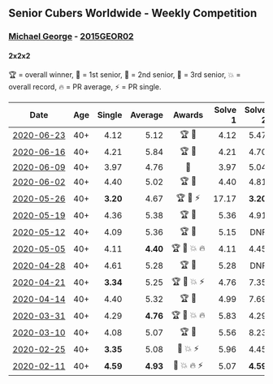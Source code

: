 ## Senior Cubers Worldwide - Weekly Competition
### [Michael George](../michael_george.md) - [2015GEOR02](https://www.worldcubeassociation.org/persons/2015GEOR02?event=222)
#### 2x2x2

🏆 = overall winner, 🥇 = 1st senior, 🥈 = 2nd senior, 🥉 = 3rd senior, 💥 = overall record, 🔥 = PR average, ⚡ = PR single.

| Date | Age | Single | Average | Awards | Solve 1 | Solve 2 | Solve 3 | Solve 4 | Solve 5 | Video |
| :--: | :--: | --: | --: | :--: | --: | --: | --: | --: | --: | :-- |
| [<span style="white-space: nowrap">2020-06-23</span>](../../results/222/2020-06-23.md) | 40+ | 4.12 | 5.12 | <span style="white-space: nowrap">🏆 🥇</span> | 4.12 | 5.47 | 5.22 | 5.88 | 4.67 | [Link](https://www.facebook.com/events/722150235200875/permalink/725758831506682/) |
| [<span style="white-space: nowrap">2020-06-16</span>](../../results/222/2020-06-16.md) | 40+ | 4.21 | 5.84 | <span style="white-space: nowrap">🏆 🥇</span> | 4.21 | 4.70 | 7.90 | 18.30 | 4.91 | [Link](https://www.facebook.com/events/604103587178706/permalink/604280157161049/) |
| [<span style="white-space: nowrap">2020-06-09</span>](../../results/222/2020-06-09.md) | 40+ | 3.97 | 4.76 | 🥇 | 3.97 | 5.04 | DNF | 5.10 | 4.14 | [Link](https://www.facebook.com/michael.george.545/videos/10213779804129654/) |
| [<span style="white-space: nowrap">2020-06-02</span>](../../results/222/2020-06-02.md) | 40+ | 4.40 | 5.02 | <span style="white-space: nowrap">🏆 🥇</span> | 4.40 | 4.81 | 14.16 | 5.40 | 4.84 | [Link](https://www.facebook.com/events/3373950429496747/permalink/3376936499198140/) |
| [<span style="white-space: nowrap">2020-05-26</span>](../../results/222/2020-05-26.md) | 40+ | **3.20** | 4.67 | <span style="white-space: nowrap">🏆 🥇 ⚡</span> | 17.17 | **3.20** | 4.44 | 5.23 | 4.34 | [Link](https://www.facebook.com/events/688407551989463/permalink/691880678308817/) |
| [<span style="white-space: nowrap">2020-05-19</span>](../../results/222/2020-05-19.md) | 40+ | 4.36 | 5.38 | <span style="white-space: nowrap">🏆 🥇</span> | 5.36 | 4.91 | 4.36 | 8.05 | 5.88 | [Link](https://www.facebook.com/events/1880761498725633/permalink/1881845941950522/) |
| [<span style="white-space: nowrap">2020-05-12</span>](../../results/222/2020-05-12.md) | 40+ | 4.09 | 5.36 | <span style="white-space: nowrap">🏆 🥇</span> | 5.15 | DNF | 4.37 | 6.55 | 4.09 | [Link](https://www.facebook.com/events/546188069600739/permalink/550183102534569/) |
| [<span style="white-space: nowrap">2020-05-05</span>](../../results/222/2020-05-05.md) | 40+ | 4.11 | **4.40** | <span style="white-space: nowrap">🏆 🥇 💥 🔥</span> | 4.11 | 4.45 | 4.54 | 4.20 | 5.04 | [Link](https://www.facebook.com/events/3313106775587396/permalink/3315206338710773/) |
| [<span style="white-space: nowrap">2020-04-28</span>](../../results/222/2020-04-28.md) | 40+ | 4.61 | 5.28 | <span style="white-space: nowrap">🏆 🥇</span> | 5.28 | DNF | 4.99 | 4.61 | 5.56 | [Link](https://www.facebook.com/events/535188653858103/permalink/535313977178904/) |
| [<span style="white-space: nowrap">2020-04-21</span>](../../results/222/2020-04-21.md) | 40+ | **3.34** | 5.25 | <span style="white-space: nowrap">🏆 🥇 💥 ⚡</span> | 4.76 | 7.35 | 4.08 | 6.91 | **3.34** | [Link](https://www.facebook.com/events/880278499062375/permalink/884150692008489/) |
| [<span style="white-space: nowrap">2020-04-14</span>](../../results/222/2020-04-14.md) | 40+ | 4.40 | 5.32 | <span style="white-space: nowrap">🏆 🥇</span> | 4.99 | 7.69 | 4.96 | 6.02 | 4.40 | [Link](https://www.facebook.com/events/982619255468618/permalink/983676138696263/) |
| [<span style="white-space: nowrap">2020-03-31</span>](../../results/222/2020-03-31.md) | 40+ | 4.29 | **4.76** | <span style="white-space: nowrap">🏆 🥇 💥 🔥</span> | 5.83 | 4.29 | 4.88 | 4.86 | 4.54 | [Link](https://www.facebook.com/events/637372103486119/permalink/637382556818407/) |
| [<span style="white-space: nowrap">2020-03-10</span>](../../results/222/2020-03-10.md) | 40+ | 4.08 | 5.07 | <span style="white-space: nowrap">🏆 🥇</span> | 5.56 | 8.23 | 4.08 | 4.88 | 4.78 | [Link](https://www.facebook.com/events/654143022005686/permalink/654212128665442/) |
| [<span style="white-space: nowrap">2020-02-25</span>](../../results/222/2020-02-25.md) | 40+ | **3.35** | 5.08 | <span style="white-space: nowrap">🥇 💥 ⚡</span> | 5.96 | 4.45 | 5.96 | 4.82 | **3.35** | [Link](https://www.facebook.com/events/2972213492840148/permalink/2972679519460212/) |
| [<span style="white-space: nowrap">2020-02-11</span>](../../results/222/2020-02-11.md) | 40+ | **4.59** | **4.93** | <span style="white-space: nowrap">🥇 💥 🔥 ⚡</span> | 5.07 | **4.59** | 7.67 | 4.98 | 4.74 | [Link](https://www.facebook.com/events/176704156956327/permalink/178424350117641/) |


<!-- Global site tag (gtag.js) - Google Analytics -->
<script async src="https://www.googletagmanager.com/gtag/js?id=UA-86348435-3"></script>
<script>window.dataLayer = window.dataLayer || []; function gtag() {dataLayer.push(arguments);} gtag('js', new Date()); gtag('config', 'UA-86348435-3');</script>
